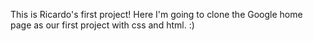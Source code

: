 This is Ricardo's first project!
Here I'm going to clone the Google home page as our first project    with css and html. :)